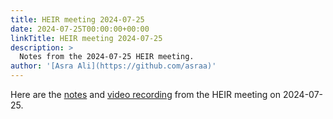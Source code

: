 ```yaml
---
title: HEIR meeting 2024-07-25
date: 2024-07-25T00:00:00+00:00
linkTitle: HEIR meeting 2024-07-25
description: >
  Notes from the 2024-07-25 HEIR meeting.
author: '[Asra Ali](https://github.com/asraa)'
---
```


Here are the
[notes](https://docs.google.com/document/d/1tIrxc4V5OlAeqx_Z1rl_kuMmkd-HUAKEv90q3i-5QSU/edit?usp=sharing)
and
[video recording](https://drive.google.com/file/d/1_1CbRJeNr5NqcwEMXnfkxOqy9u5wJPyq/view?usp=sharing)
from the HEIR meeting on 2024-07-25.
